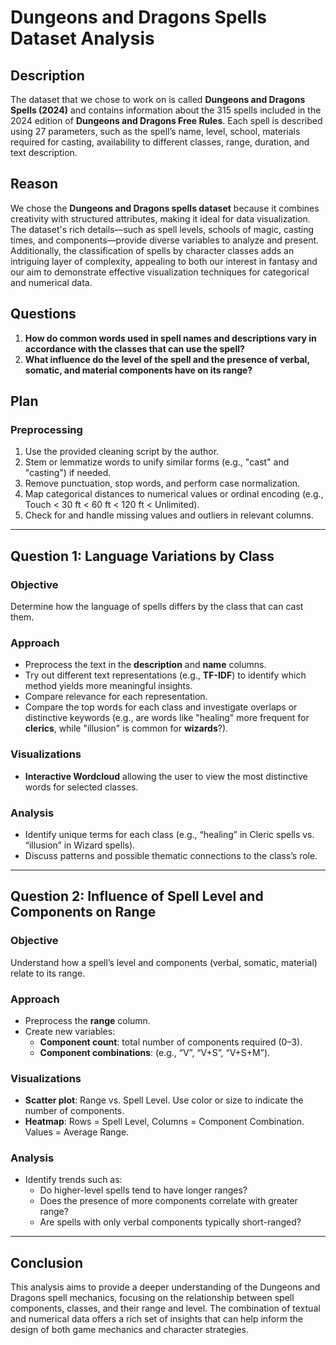 # Dungeons and Dragons Spells Dataset Analysis

## Description
The dataset that we chose to work on is called **Dungeons and Dragons Spells (2024)** and contains information about the 315 spells included in the 2024 edition of **Dungeons and Dragons Free Rules**. Each spell is described using 27 parameters, such as the spell’s name, level, school, materials required for casting, availability to different classes, range, duration, and text description.

## Reason
We chose the **Dungeons and Dragons spells dataset** because it combines creativity with structured attributes, making it ideal for data visualization. The dataset's rich details—such as spell levels, schools of magic, casting times, and components—provide diverse variables to analyze and present. Additionally, the classification of spells by character classes adds an intriguing layer of complexity, appealing to both our interest in fantasy and our aim to demonstrate effective visualization techniques for categorical and numerical data.

## Questions
1. **How do common words used in spell names and descriptions vary in accordance with the classes that can use the spell?**
2. **What influence do the level of the spell and the presence of verbal, somatic, and material components have on its range?**

## Plan

### Preprocessing
1. Use the provided cleaning script by the author.
2. Stem or lemmatize words to unify similar forms (e.g., "cast" and "casting") if needed.
3. Remove punctuation, stop words, and perform case normalization.
4. Map categorical distances to numerical values or ordinal encoding (e.g., Touch < 30 ft < 60 ft < 120 ft < Unlimited).
5. Check for and handle missing values and outliers in relevant columns.

---

## Question 1: Language Variations by Class

### Objective
Determine how the language of spells differs by the class that can cast them.

### Approach
- Preprocess the text in the **description** and **name** columns.
- Try out different text representations (e.g., **TF-IDF**) to identify which method yields more meaningful insights.
- Compare relevance for each representation.
- Compare the top words for each class and investigate overlaps or distinctive keywords (e.g., are words like "healing" more frequent for **clerics**, while "illusion" is common for **wizards**?).

### Visualizations
- **Interactive Wordcloud** allowing the user to view the most distinctive words for selected classes.

### Analysis
- Identify unique terms for each class (e.g., “healing” in Cleric spells vs. “illusion” in Wizard spells).
- Discuss patterns and possible thematic connections to the class’s role.

---

## Question 2: Influence of Spell Level and Components on Range

### Objective
Understand how a spell’s level and components (verbal, somatic, material) relate to its range.

### Approach
- Preprocess the **range** column.
- Create new variables:
  - **Component count**: total number of components required (0–3).
  - **Component combinations**: (e.g., “V”, “V+S”, “V+S+M”).
  
### Visualizations
- **Scatter plot**: Range vs. Spell Level. Use color or size to indicate the number of components.
- **Heatmap**: Rows = Spell Level, Columns = Component Combination. Values = Average Range.

### Analysis
- Identify trends such as:
  - Do higher-level spells tend to have longer ranges?
  - Does the presence of more components correlate with greater range?
  - Are spells with only verbal components typically short-ranged?

---

## Conclusion
This analysis aims to provide a deeper understanding of the Dungeons and Dragons spell mechanics, focusing on the relationship between spell components, classes, and their range and level. The combination of textual and numerical data offers a rich set of insights that can help inform the design of both game mechanics and character strategies.
